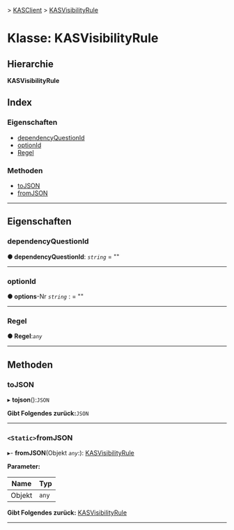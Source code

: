 [](../README.md) > [KASClient](../modules/kasclient.md) > [KASVisibilityRule](../classes/kasclient.kasvisibilityrule.md)

# <a name="class-kasvisibilityrule"></a>Klasse: KASVisibilityRule

## <a name="hierarchy"></a>Hierarchie

**KASVisibilityRule**

## <a name="index"></a>Index 

### <a name="properties"></a>Eigenschaften

* [dependencyQuestionId](kasclient.kasvisibilityrule.md#dependencyquestionid)
* [optionId](kasclient.kasvisibilityrule.md#optionid)
* [Regel](kasclient.kasvisibilityrule.md#rule)
### <a name="methods"></a>Methoden

* [toJSON](kasclient.kasvisibilityrule.md#tojson)
* [fromJSON](kasclient.kasvisibilityrule.md#fromjson)

---

## <a name="properties"></a>Eigenschaften

<a id="dependencyquestionid"></a>

###  <a name="dependencyquestionid"></a>dependencyQuestionId

**● dependencyQuestionId**: *`string`* = ""

___
<a id="optionid"></a>

###  <a name="optionid"></a>optionId

**● options**-Nr *`string`* : = ""

___
<a id="rule"></a>

###  <a name="rule"></a>Regel

**● Regel**:*`any`*

___

## <a name="methods"></a>Methoden

<a id="tojson"></a>

###  <a name="tojson"></a>toJSON

▸ **tojson**():`JSON`

**Gibt Folgendes zurück:**`JSON`

___
<a id="fromjson"></a>

### <a name="static-fromjson"></a>`<Static>`fromJSON

▸- **fromJSON**(Objekt *`any`*:): [KASVisibilityRule](kasclient.kasvisibilityrule.md)

**Parameter:**

| Name | Typ |
| ------ | ------ |
| Objekt | `any` |

**Gibt Folgendes zurück:** [KASVisibilityRule](kasclient.kasvisibilityrule.md)

___

